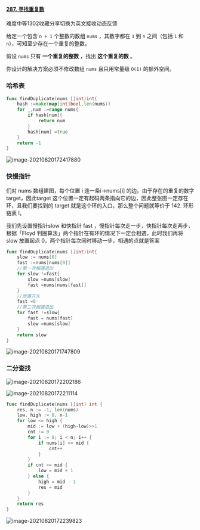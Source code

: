 #### [287. 寻找重复数](https://leetcode-cn.com/problems/find-the-duplicate-number/)

难度中等1302收藏分享切换为英文接收动态反馈

给定一个包含 `n + 1` 个整数的数组 `nums` ，其数字都在 `1` 到 `n` 之间（包括 `1` 和 `n`），可知至少存在一个重复的整数。

假设 `nums` 只有 **一个重复的整数** ，找出 **这个重复的数** 。

你设计的解决方案必须不修改数组 `nums` 且只用常量级 `O(1)` 的额外空间。

### 哈希表

```go
func findDuplicate(nums []int)int{
    hash :=make(map[int]bool,len(nums))
    for _,num :=range nums{
        if hash[num]{
            return num
        }
        hash[num] =true
    }
    return -1
}
```

![image-20210820172417880](C:\Users\solfeng\AppData\Roaming\Typora\typora-user-images\image-20210820172417880.png)

### 快慢指针

们对 nums 数组建图，每个位置 i 连一条i→nums[i] 的边。由于存在的重复的数字 target，因此target 这个位置一定有起码两条指向它的边，因此整张图一定存在环，且我们要找到的 target 就是这个环的入口，那么整个问题就等价于 142. 环形链表 I。

我们先设置慢指针slow 和快指针 fast ，慢指针每次走一步，快指针每次走两步，根据「Floyd 判圈算法」两个指针在有环的情况下一定会相遇，此时我们再将slow 放置起点 0，两个指针每次同时移动一步，相遇的点就是答案

```go
func findDuplicate(nums []int)int{
    slow := nums[0]
    fast :=nums[nums[0]]
    //第一次相遇退出
    for slow !=fast{
        slow =nums[slow]
        fast =nums[nums[fast]]
    }
    //放置开头
    fast =0
    //第二次相遇退出
    for fast !=slow{
        fast = nums[fast]
        slow =nums[slow]
    }
    return slow
}
```

![image-20210820171747809](C:\Users\solfeng\AppData\Roaming\Typora\typora-user-images\image-20210820171747809.png)

### 二分查找

![image-20210820172202186](C:\Users\solfeng\AppData\Roaming\Typora\typora-user-images\image-20210820172202186.png)

![image-20210820172211114](C:\Users\solfeng\AppData\Roaming\Typora\typora-user-images\image-20210820172211114.png)

```go
func findDuplicate(nums []int) int {
	res, n := -1, len(nums)
	low, high := 0, n-1
	for low <= high {
		mid := low + (high-low)>>1
		cnt := 0
		for i := 0; i < n; i++ {
			if nums[i] <= mid {
				cnt++
			}
		}
		if cnt <= mid {
			low = mid + 1
		} else {
			high = mid - 1
			res = mid
		}
	}
	return res
}
```

![image-20210820172239823](C:\Users\solfeng\AppData\Roaming\Typora\typora-user-images\image-20210820172239823.png)

